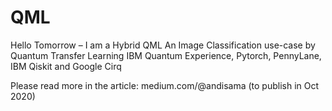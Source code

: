 # QML
Hello Tomorrow – I am a Hybrid QML
An Image Classification use-case by Quantum Transfer Learning
IBM Quantum Experience, Pytorch, PennyLane, IBM Qiskit and Google Cirq

Please read more in the article: medium.com/@andisama (to publish in Oct 2020)